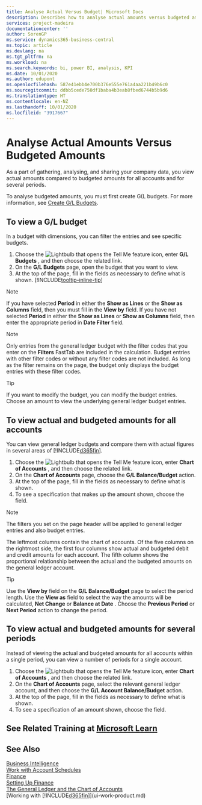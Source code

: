 ```yaml
---
title: Analyse Actual Versus Budget| Microsoft Docs
description: Describes how to analyse actual amounts versus budgeted amounts.
services: project-madeira
documentationcenter: ''
author: SorenGP
ms.service: dynamics365-business-central
ms.topic: article
ms.devlang: na
ms.tgt_pltfrm: na
ms.workload: na
ms.search.keywords: bi, power BI, analysis, KPI
ms.date: 10/01/2020
ms.author: edupont
ms.openlocfilehash: 587e41ebb4e700b376e555e761a4aa221b49b6c0
ms.sourcegitcommit: ddbb5cede750df1baba4b3eab8fbed6744b5b9d6
ms.translationtype: HT
ms.contentlocale: en-NZ
ms.lasthandoff: 10/01/2020
ms.locfileid: "3917667"
---
```

# <a name="analyze-actual-amounts-versus-budgeted-amounts"></a>Analyse Actual Amounts Versus Budgeted Amounts
As a part of gathering, analysing, and sharing your company data, you view actual amounts compared to budgeted amounts for all accounts and for several periods.

To analyse budgeted amounts, you must first create G(L budgets. For more information, see [Create G/L Budgets](finance-how-create-budgets.md).

## <a name="to-view-a-gl-budget"></a>To view a G/L budget
In a budget with dimensions, you can filter the entries and see specific budgets.

1. Choose the ![Lightbulb that opens the Tell Me feature](media/ui-search/search_small.png "Tell me what you want to do") icon, enter **G/L Budgets** , and then choose the related link.
2. On the **G/L Budgets** page, open the budget that you want to view.  
3. At the top of the page, fill in the fields as necessary to define what is shown. [!INCLUDE[tooltip-inline-tip](includes/tooltip-inline-tip_md.md)]

> [!NOTE]  
>   If you have selected **Period** in either the **Show as Lines** or the **Show as Columns** field, then you must fill in the **View by** field. If you have not selected **Period** in either the **Show as Lines** or **Show as Columns** field, then enter the appropriate period in **Date Filter** field.  

> [!NOTE]  
>   Only entries from the general ledger budget with the filter codes that you enter on the **Filters** FastTab are included in the calculation. Budget entries with other filter codes or without any filter codes are not included. As long as the filter remains on the page, the budget only displays the budget entries with these filter codes.  

> [!TIP]  
>   If you want to modify the budget, you can modify the budget entries. Choose an amount to view the underlying general ledger budget entries.

## <a name="to-view-actual-and-budgeted-amounts-for-all-accounts"></a>To view actual and budgeted amounts for all accounts  
You can view general ledger budgets and compare them with actual figures in several areas of [!INCLUDE[d365fin](includes/d365fin_md.md)].

1. Choose the ![Lightbulb that opens the Tell Me feature](media/ui-search/search_small.png "Tell me what you want to do") icon, enter **Chart of Accounts** , and then choose the related link.  
2. On the **Chart of Accounts** page, choose the **G/L Balance/Budget** action.
3. At the top of the page, fill in the fields as necessary to define what is shown.  
4. To see a specification that makes up the amount shown, choose the field.  

> [!NOTE]  
>   The filters you set on the page header will be applied to general ledger entries and also budget entries.

The leftmost columns contain the chart of accounts. Of the five columns on the rightmost side, the first four columns show actual and budgeted debit and credit amounts for each account. The fifth column shows the proportional relationship between the actual and the budgeted amounts on the general ledger account.  

> [!TIP]  
>   Use the **View by** field on the **G/L Balance/Budget** page to select the period length. Use the **View as** field to select the way the amounts will be calculated, **Net Change** or **Balance at Date** . Choose the **Previous Period** or **Next Period** action to change the period.  

## <a name="to-view-actual-and-budgeted-amounts-for-several-periods"></a>To view actual and budgeted amounts for several periods  
Instead of viewing the actual and budgeted amounts for all accounts within a single period, you can view a number of periods for a single account.  

1. Choose the ![Lightbulb that opens the Tell Me feature](media/ui-search/search_small.png "Tell me what you want to do") icon, enter **Chart of Accounts** , and then choose the related link.  
2. On the **Chart of Accounts** page, select the relevant general ledger account, and then choose the **G/L Account Balance/Budget** action.  
3. At the top of the page, fill in the fields as necessary to define what is shown.   
4. To see a specification of an amount shown, choose the field.  

## <a name="see-related-training-at-microsoft-learn"></a>See Related Training at [Microsoft Learn](/learn/modules/budgets-exchange-rates-dynamics-365-business-central/index)

## <a name="see-also"></a>See Also
[Business Intelligence](bi.md)  
[Work with Account Schedules](bi-how-work-account-schedule.md)  
[Finance](finance.md)  
[Setting Up Finance](finance-setup-finance.md)  
[The General Ledger and the Chart of Accounts](finance-general-ledger.md)  
[Working with [!INCLUDE[d365fin](includes/d365fin_md.md)]](ui-work-product.md)  
